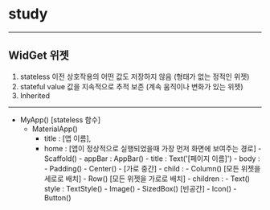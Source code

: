 # study


------------
## WidGet 위젯
1. stateless  이전 상호작용의 어떤 값도 저장하지 않음 (형태가 없는 정적인 위젯)
2. stateful value 값을 지속적으로 추적 보존 (계속 움직이나 변화가 있는 위젯)
3. Inherited
------------

- MyApp() [stateless 함수]
    - MaterialApp()
        - title : [앱 이름],
        - home :  [앱이 정상적으로 실행되었을때 가장 먼저 화면에 보여주는 경로]
              - Scaffold()
                - appBar : AppBar()
                  - title : Text('[페이지 이름]')
                - body : 
                    - Padding() 
                    - Center() - [가로 중간]
                        - child : 
                            - Column() [모든 위젯을 세로로 배치]
                            - Row() [모든 위젯을 가로로 배치] 
                            - children :
                                - Text()
                                    style : TextStyle()
                                - Image()
                                - SizedBox() [빈공간]
                                - Icon()
                                - Button()

